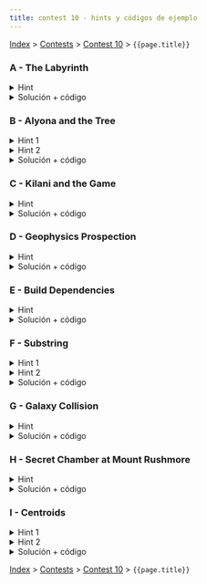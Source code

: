 ```yaml
---
title: contest 10 - hints y códigos de ejemplo
---
```


[Index](../index) > [Contests](../contests) > [Contest 10](../contests#contest-10) > ```{{page.title}}```

### A - The Labyrinth
<details>
  <summary>Hint</summary> 
  Los puntos forman "componentes conexas". Si un aterisco se convierte en punto, entonces se va a fusionar con todas las componentes conexas de puntos adyacentes a él. De hecho, si tenemos 2 o más componentes conexas de puntos separadas por un asterisco, al convertir el asterisco en punto esas componentes se van a fusionar en una pura gran componente + el ex-asterisco entre medio.
</details>
<details> 
  <summary>Solución + código</summary>
  Usamos DFS o BFS para identificar todas las componentes conexas de puntos en el tablero original. Cada punto lo reemplazados por el ID de su componente conexa. Además, por cada componente conexa guardamos su tamaño. Después iteramos sobre todas las celdas asterisco y vemos todas las compontentes conexas adyacentes (vemos todos los IDs distintos adyacentes en el tablero), y sumamos los tamaños + 1. <a href="https://github.com/PabloMessina/Competitive-Programming-Material/blob/master/Solved%20problems/Codeforces/616C_TheLabyrinth.cpp">Código de ejemplo</a>
</details>

### B - Alyona and the Tree
<details>
  <summary>Hint 1</summary>
  Notar que un nodo u hace triste a alguien si y sólo si el máximo de la suma de distancias hacia arriba entre todos sus ancestros es mayor a a[u]. Además, si un nodo u hace triste a alguien, sí o sí hay que borrarlo, y por lo tanto, todo el subárbol que cuelga de u hay que borrarlo también.
</details>
<details>
  <summary>Hint 2</summary>
  Dado un nodo u con parent p, el máximo de las distancias hacia arriba entre todos los ancestros de u es igual al costo de la arista (p,u) + max{0, el máximo hacia arriba de p} (recursivo). Es decir, si lo pensamos como DP, si tengo calculado el máximo hacia arriba del parent p, entonces calcular el máximo hacia arriba de u se puede hacer en O(1).
</details>
<details> 
  <summary>Solución + código</summary>
  Corremos un DFS desde la raíz, en el cual vamos propagando hacia abajo el máximo de la distancia hacia arriba del parent y cuando detectamos un nodo que hace sad a alguien, retornamos altiro para "podar" todo ese subárbol. Además con el mismo DFS aprovechamos de contar los nodos visitados. Entonces la respueta será (N - los nodos visitados por el DFS). <a href="https://github.com/PabloMessina/Competitive-Programming-Material/blob/master/Solved%20problems/Codeforces/682C_AlyonaAndTheTree.cpp">Código de ejemplo</a>
</details>

### C - Kilani and the Game
<details>
  <summary>Hint</summary> 
  Pensar en una forma de simular el juego tal cual por rondas, en cada ronda iterar por cada jugador k-ésimo y simular sus "speed[k]" expansiones. Tener cuidado que speed[k] puede ser muy grande (hasta 10^9).
</details>
<details> 
  <summary>Solución + código</summary>
  Simular el juego tal cual con 3 loops anidados. Un loop principal que itera sobre las rondas, un segundo loop que itera sobre los jugadores y un tercer loop que itera sobre la cantidad de pasos o "speed" del jugador. Dentro del tercer loop tenemos que simular un paso de la expansión del jugador. Para ello podemos usar BFS: por cada jugador mantenemos una queue con las celdas en la "frontera" o "borde" del territorio controlado por el jugador, y nos expandimos a las celdas adyacentes a la frontera no controladas por nadie. Para no contaminar la misma queue, una opción es meter las nuevas celdas en una segunda queue auxiliar (que representaría la nueva frontera del territorio) y al final hacemos un swap. Cuando todas las queues quedan vacías y nadie se puede expandir más se acaba el juego y contamos. <a href="https://github.com/PabloMessina/Competitive-Programming-Material/blob/master/Solved%20problems/Codeforces/1105D_KilaniAndTheGame.cpp">Código de ejemplo</a>
</details>

### D - Geophysics Prospection
<details>
  <summary>Hint</summary> 
  Para poder contar agrupaciones de elementos iguales podemos usar un dfs que cuente los elementos de cada componente, si hacemos un dfs en cada componente que pase su tamaño sólo debemos ordenar para obtener la respuesta. Para esto hay que tener cuidado de no repetir necesariamente los dfs que se realizan.
</details>
<details> 
  <summary>Solución + código</summary>
  Podemos hacer dfs al estilo contar componentes conexas, vamos por cada celda, si no la hemos visitado hacemos un dfs que sólo recorrerá celdas de ese tipo y guardamos el tamaño que recorre, y seguimos así. Al final basta con encontrar alguna manera de ordenar los tamaños obtenidos para devolver como se pide. Una opción es hacer uso de priority queues para cada tipo de material.
  <a href="https://github.com/BenjaminRubio/CompetitiveProgramming/blob/master/Problems/ICPC/GeophysicsProspection.cpp">Código de ejemplo</a>
</details>

### E - Build Dependencies
<details>
  <summary>Hint</summary> 
  Toposort (ver sección grafos en material del curso)
</details>
<details> 
  <summary>Solución + código</summary>
  Básicamente armar el grafo de dependencias (notar que es un DAG o directed acyclic graph) y luego correr toposort. <a href="https://github.com/PabloMessina/Competitive-Programming-Material/blob/master/Solved%20problems/kattis/BuildDependencies.cpp">Código de ejemplo</a>
</details>

### F - Substring
<details> 
  <summary>Hint 1</summary>
  Notemos que si el gráfico contiene algún ciclo, necesariamente la resupuesta será -1. Por otro lado, si tuvieramos la certeza de que el grafo es acíclico podríamos hacer uso de un dp para obtener la solución.
</details>
<details> 
  <summary>Hint 2</summary>
  Este dp puede ser por ejemplo contar la cantidad de letras de un tipo C máximas que se pueden obtener para caminos que terminan en el nodo U. Este dp sólo dependería del mismo para los nodos que tienen aristas que llegan a U sumado 1 si la letra asociada a U es C.
</details>
<details> 
  <summary>Solución + código</summary>
  La solución consiste simplemente en primero chequear la existencia de un ciclo en el grafo, si hay ciclo respondemos -1 por el hint 1, de lo contrario procedemos con el approach presentado en el hint 2. Para chequear la existencia de un ciclo basta realizar un dfs, si en algún momento durante la búsqueda se trata de volver a un nodo ya visitado que esté activo (Sea ancestro del nodo que estamos viendo en la búsqueda), entonces tendremos un ciclo. Para saber qué nodos están activos basta tener un arreglo booleano en el cual activamos la posición de un nodo al principio de su llamada en el dfs y la apagamos al final.
  <a href="https://github.com/BenjaminRubio/CompetitiveProgramming/blob/master/Problems/Codeforces/Substring.cpp">Código de ejemplo</a>
</details>

### G - Galaxy Collision
<details> 
  <summary>Hint</summary>
  Para empezar, debemos obtener un grafo que poder trabajar. Una opción es unir aquellas estrellas cuya distancia es menor a 5 años luz, para eso basta tener un map asociando las posiciones de las estrellas a su índice y para cada estrella ver si las posiciones a menos de 5 años luz tienen alguna estrella, en caso de haber una estrella unimos. De esta forma obtenemos el grafo que queríamos.
</details>
<details> 
  <summary>Solución + código</summary>
  Finalmente, para obtener la solución al problema basta realizar un dfs por cada componente del grafo generado. Los vértices que visitamos a profundida par y los que visitamos a profundidad impar en cada componente deben ser parte de galaxias distintas. Luego la respuesta final corresponde a la suma de los tamaños del menor entre cantidad de estrellas a profundidad par o impar en cada componente.
  <a href="https://github.com/BenjaminRubio/CompetitiveProgramming/blob/master/Problems/URI/GalaxyCollision.cpp">Código de ejemplo</a>
</details>

### H - Secret Chamber at Mount Rushmore
<details> 
  <summary>Hint</summary>
  Pensar en una forma de obtener todas las letras alcanzables desde cada letra. Luego es cuestión de iterar sobre los pares de letras y ver si la segunda está en el conjunto de letras alcanzables desde la primera.
</details>
<details> 
  <summary>Solución + código</summary>
  Básicamente el hint. Para encontrar las letras alcanzables, podemos correr 26 DFS's/BFS's. <a href="https://github.com/PabloMessina/Competitive-Programming-Material/blob/master/Solved%20problems/URI/SecretChamberAtMountRushmore.cpp">Código de ejemplo</a>
</details>

### I - Centroids
<details> 
  <summary>Hint 1</summary>
  Notemos que siempre es posible encontrar un punto que es centroide sin necesidad de cambiar una arista, de hecho es posible probar que si un vértice cualquiera puede convertirse en centroide usando un cambio de arista, este cambio puede ser hecho usando una arista que toca el centroide, esto sale de que el centroide tiene todos sus subgrafos del tamaño necesario.
</details>
<details> 
  <summary>Hint 2</summary>
  Suponiendo que encontramos el centroide, se puede probar que para convertir un vértice cualquiera en un centroide hay 2 opciones. La primera es quitarle un subarbol al centroide y agregarlo al nodo objetivo. La segunda es desconectar el centroide del subarbol al que pertenece el nodo que queremos transformar el centroide, y conectarlo directamente.
</details>
<details> 
  <summary>Solución + código</summary>
  La sulución consiste en realiza lo que dicen los hints. Esto se puede hacer usando 3 versiones de dfs. Una versión calcula los tamaños de todos los subarboles tomando algún nodo como raíz. Luego el segundo dfs tomando el tamaño de los subárboles avanza por las aristas hasta encontrar el centroide, para esto siempre avanza hacia el subárbol con tamaño mayor a N/2, hasta que todo esté balanceado. El tercero avanza por los vértices chequeando que una de las condiciones del Hint 2 y marcando si cumple alguna. La respuesta es 1 para aquellos vértices que hayan sido marcados y 0 para el resto.
  <a href="">Código de ejemplo</a>
</details>

<!-- <details> 
  <summary>Hint</summary>   
</details>
<details> 
  <summary>Solución + código</summary>
  <a href="">Código de ejemplo</a>
</details> -->

[Index](../index) > [Contests](../contests) > [Contest 10](../contests#contest-10) > ```{{page.title}}```
